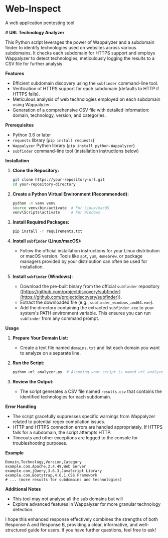 # Web-Inspect
A web application pentesting tool

**# URL Technology Analyzer**

This Python script leverages the power of Wappalyzer and a subdomain finder to identify technologies used on websites across various subdomains. It checks each subdomain for HTTPS support and employs Wappalyzer to detect technologies, meticulously logging the results to a CSV file for further analysis.

**Features**

- Efficient subdomain discovery using the `subfinder` command-line tool.
- Verification of HTTPS support for each subdomain (defaults to HTTP if HTTPS fails).
- Meticulous analysis of web technologies employed on each subdomain using Wappalyzer.
- Generation of a comprehensive CSV file with detailed information: domain, technology, version, and categories.

**Prerequisites**

- Python 3.6 or later
- `requests` library (`pip install requests`)
- `Wappalyzer` Python library (`pip install python-Wappalyzer`)
- `subfinder` command-line tool (installation instructions below)

**Installation**

1. **Clone the Repository:**

   ```bash
   git clone https://your-repository-url.git
   cd your-repository-directory
   ```

2. **Create a Python Virtual Environment (Recommended):**

   ```bash
   python -m venv venv
   source venv/bin/activate  # For Linux/macOS
   venv\Scripts\activate     # For Windows
   ```

3. **Install Required Packages:**

   ```bash
   pip install -r requirements.txt
   ```

4. **Install `subfinder` (Linux/macOS):**

   - Follow the official installation instructions for your Linux distribution or macOS version. Tools like `apt`, `yum`, `Homebrew`, or package managers provided by your distribution can often be used for installation.

5. **Install `subfinder` (Windows):**

   - Download the pre-built binary from the official `subfinder` repository ([https://github.com/projectdiscovery/subfinder](https://github.com/projectdiscovery/subfinder)).
   - Extract the downloaded file (e.g., `subfinder_windows_amd64.exe`).
   - Add the directory containing the extracted `subfinder.exe` to your system's PATH environment variable. This ensures you can run `subfinder` from any command prompt.

**Usage**

1. **Prepare Your Domain List:**

   - Create a text file named `domains.txt` and list each domain you want to analyze on a separate line.

2. **Run the Script:**

   ```bash
   python url_analyzer.py  # Assuming your script is named url_analyzer.py
   ```

3. **Review the Output:**

   - The script generates a CSV file named `results.csv` that contains the identified technologies for each subdomain.

**Error Handling**

- The script gracefully suppresses specific warnings from Wappalyzer related to potential regex compilation issues.
- HTTP and HTTPS connection errors are handled appropriately. If HTTPS fails for a subdomain, the script attempts HTTP.
- Timeouts and other exceptions are logged to the console for troubleshooting purposes.

**Example**

```
Domain,Technology,Version,Category
example.com,Apache,2.4.49,Web Server
example.com,jQuery,3.6.3,JavaScript Library
example.com,Bootstrap,4.6.1,CSS Framework
# ... (more results for subdomains and technologies)
```

**Additional Notes**

- This tool may not analyse all the sub domains but will
- Explore advanced features in Wappalyzer for more granular technology detection.

I hope this enhanced response effectively combines the strengths of both Response A and Response B, providing a clear, informative, and well-structured guide for users. If you have further questions, feel free to ask!


